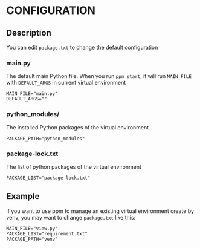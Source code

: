# CONFIGURATION

## Description

You can edit `package.txt` to change the default configuration

### main.py

The default main Python file. When you run `ppm start`, it will run `MAIN_FILE` with `DEFAULT_ARGS` in current virtual environment

```shell
MAIN_FILE="main.py"
DEFAULT_ARGS=""
```

### python_modules/

The installed Python packages of the virtual environment

```shell
PACKAGE_PATH="python_modules"
```

### package-lock.txt

The list of python packages of the virtual environment

```shell
PACKAGE_LIST="package-lock.txt"
```

## Example

if you want to use ppm to manage an existing virtual environment create by venv, you may want to change `package.txt` like this:

```shell
MAIN_FILE="view.py"
PACKAGE_LIST="requirement.txt"
PACKAGE_PATH="venv"
```